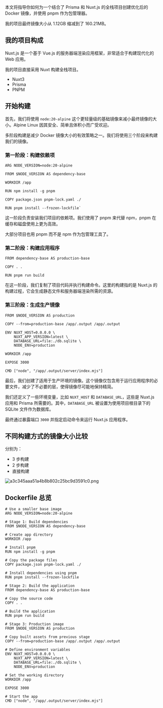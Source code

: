 本文将指导你如何为一个结合了 Prisma 和 Nuxt.js 的全栈项目创建优化后的 Docker 镜像，并使用 pnpm 作为包管理器。

我的项目最终镜像大小从 1.12GB 缩减到了 160.21MB。

## 我的项目构成

Nuxt.js 是一个基于 Vue.js 的服务器端渲染应用框架，非常适合于构建现代化的 Web 应用。

我的项目直接采用 Nuxt 构建全栈项目。

- Nuxt3
- Prisma
- PNPM

## 开始构建

首先，我们将使用 `node:20-alpine` 这个更轻量级的基础镜像来减小最终镜像的大小。Alpine Linux 因其安全、简单且体积小而广受欢迎。

多阶段构建是减少 Docker 镜像大小的有效策略之一。我们将使用三个阶段来构建我们的镜像。

### 第一阶段：构建依赖项

```docker
ARG NODE_VERSION=node:20-alpine

FROM $NODE_VERSION AS dependency-base

WORKDIR /app

RUN npm install -g pnpm

COPY package.json pnpm-lock.yaml ./

RUN pnpm install --frozen-lockfile`
```

这一阶段负责安装我们项目的依赖项。我们使用了 pnpm 来代替 npm，pnpm 在缓存和磁盘使用上更为高效。

大部分项目也用 pnpm 而不是 npm 作为包管理工具了。

### 第二阶段：构建应用程序

```docker
FROM dependency-base AS production-base

COPY . .

RUN pnpm run build 
```

在这一阶段，我们复制了项目代码并执行构建命令。这里的构建指的是 Nuxt.js 的构建过程，它会生成静态文件和服务器端渲染所需的资源。

### 第三阶段：生成生产镜像

```docker
FROM $NODE_VERSION AS production

COPY --from=production-base /app/.output /app/.output

ENV NUXT_HOST=0.0.0.0 \
    NUXT_APP_VERSION=latest \
    DATABASE_URL=file:./db.sqlite \
    NODE_ENV=production

WORKDIR /app

EXPOSE 3000

CMD ["node", "/app/.output/server/index.mjs"]
```

最后，我们创建了适用于生产环境的镜像。这个镜像仅包含用于运行应用程序的必要文件，减少了不必要的层，使得镜像尽可能地保持精简。

我们还定义了一些环境变量，比如 `NUXT_HOST` 和 `DATABASE_URL`，这些是 Nuxt.js 应用和 Prisma 所需要的。其中，`DATABASE_URL` 被设置为使用项目根目录下的 SQLite 文件作为数据库。

最终通过暴露端口 `3000` 并指定启动命令来运行 Nuxt.js 应用程序。

## 不同构建方式的镜像大小比较

分别为：

- 3 步构建
- 2 步构建
- 直接构建

![a3c345aaa51a4b8b802c25bc9d3591c0.png](https://i.dawnlab.me/a3c345aaa51a4b8b802c25bc9d3591c0.png)

## Dockerfile 总览

```docker
# Use a smaller base image
ARG NODE_VERSION=node:20-alpine

# Stage 1: Build dependencies
FROM $NODE_VERSION AS dependency-base

# Create app directory
WORKDIR /app

# Install pnpm
RUN npm install -g pnpm

# Copy the package files
COPY package.json pnpm-lock.yaml ./

# Install dependencies using pnpm
RUN pnpm install --frozen-lockfile

# Stage 2: Build the application
FROM dependency-base AS production-base

# Copy the source code
COPY . .

# Build the application
RUN pnpm run build

# Stage 3: Production image
FROM $NODE_VERSION AS production

# Copy built assets from previous stage
COPY --from=production-base /app/.output /app/.output

# Define environment variables
ENV NUXT_HOST=0.0.0.0 \
    NUXT_APP_VERSION=latest \
    DATABASE_URL=file:./db.sqlite \
    NODE_ENV=production

# Set the working directory
WORKDIR /app

EXPOSE 3000

# Start the app
CMD ["node", "/app/.output/server/index.mjs"]
```
